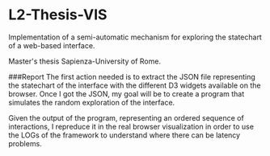 # L2-Thesis-VIS
Implementation of a semi-automatic mechanism for exploring the statechart of a web-based interface.

Master's thesis Sapienza-University of Rome.

###Report
The first action needed is to extract the JSON file representing the statechart of the interface with the different D3 widgets available on the browser. Once I got the JSON, my goal will be to create a program that simulates the random exploration of the interface. 

Given the output of the program, representing an ordered sequence of interactions, I repreduce it in the real browser visualization in order to use the LOGs of the framework to understand where there can be latency problems.
